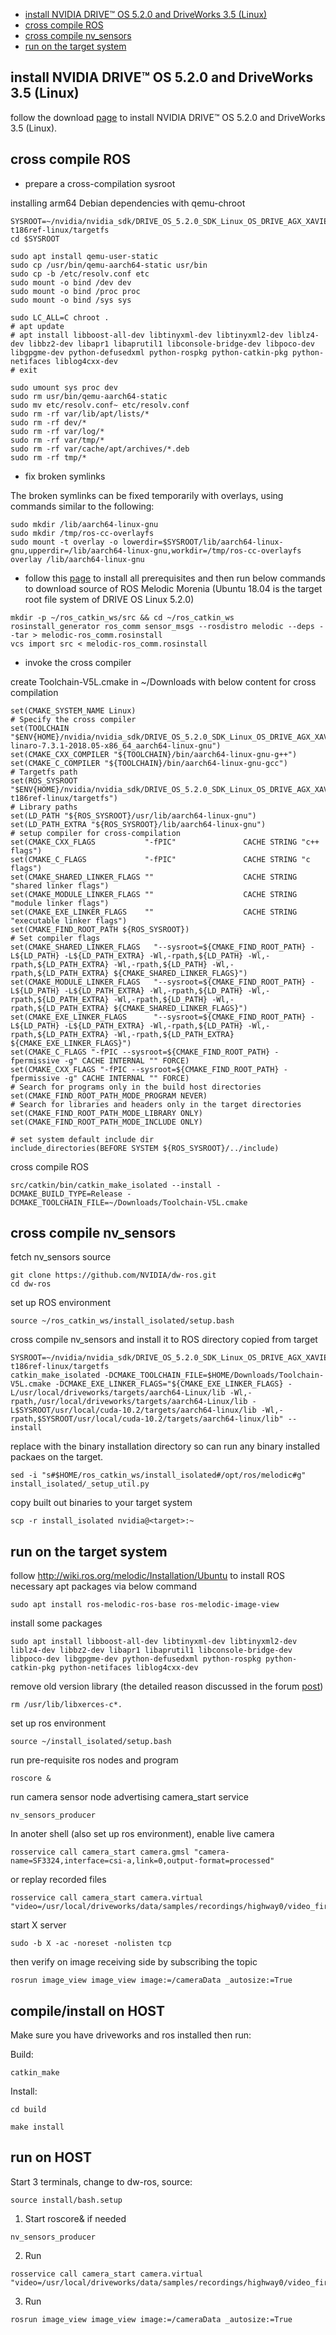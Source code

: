 * [install NVIDIA DRIVE™ OS 5.2.0 and DriveWorks 3.5 (Linux)](https://github.com/nvidia/dw-ros#install-nvidia-drive-os-520-and-driveworks-35-linux)
* [cross compile ROS](https://github.com/nvidia/dw-ros#cross-compile-ros)
* [cross compile nv_sensors](https://github.com/nvidia/dw-ros#cross-compile-nv_sensors)
* [run on the target system](https://github.com/nvidia/dw-ros#run-on-the-target-system)


## install NVIDIA DRIVE™ OS 5.2.0 and DriveWorks 3.5 (Linux)
follow the download [page](https://developer.nvidia.com/drive/downloads) to install NVIDIA DRIVE™ OS 5.2.0 and DriveWorks 3.5 (Linux). 

## cross compile ROS 
* prepare a cross-compilation sysroot

installing arm64 Debian dependencies with qemu-chroot

```
SYSROOT=~/nvidia/nvidia_sdk/DRIVE_OS_5.2.0_SDK_Linux_OS_DRIVE_AGX_XAVIER/DRIVEOS/drive-t186ref-linux/targetfs
cd $SYSROOT

sudo apt install qemu-user-static
sudo cp /usr/bin/qemu-aarch64-static usr/bin
sudo cp -b /etc/resolv.conf etc
sudo mount -o bind /dev dev
sudo mount -o bind /proc proc
sudo mount -o bind /sys sys

sudo LC_ALL=C chroot .
# apt update
# apt install libboost-all-dev libtinyxml-dev libtinyxml2-dev liblz4-dev libbz2-dev libapr1 libaprutil1 libconsole-bridge-dev libpoco-dev libgpgme-dev python-defusedxml python-rospkg python-catkin-pkg python-netifaces liblog4cxx-dev
# exit

sudo umount sys proc dev 
sudo rm usr/bin/qemu-aarch64-static
sudo mv etc/resolv.conf~ etc/resolv.conf
sudo rm -rf var/lib/apt/lists/*
sudo rm -rf dev/*
sudo rm -rf var/log/*
sudo rm -rf var/tmp/*
sudo rm -rf var/cache/apt/archives/*.deb
sudo rm -rf tmp/*
```

* fix broken symlinks

The broken symlinks can be fixed temporarily with overlays, using commands similar to the following:
```
sudo mkdir /lib/aarch64-linux-gnu
sudo mkdir /tmp/ros-cc-overlayfs
sudo mount -t overlay -o lowerdir=$SYSROOT/lib/aarch64-linux-gnu,upperdir=/lib/aarch64-linux-gnu,workdir=/tmp/ros-cc-overlayfs overlay /lib/aarch64-linux-gnu
```

* follow this [page](http://wiki.ros.org/melodic/Installation/Source) to install all prerequisites and then run below commands to download source of ROS Melodic Morenia (Ubuntu 18.04 is the target root file system of DRIVE OS Linux 5.2.0)

```
mkdir -p ~/ros_catkin_ws/src && cd ~/ros_catkin_ws
rosinstall_generator ros_comm sensor_msgs --rosdistro melodic --deps --tar > melodic-ros_comm.rosinstall 
vcs import src < melodic-ros_comm.rosinstall
```

* invoke the cross compiler

create Toolchain-V5L.cmake in ~/Downloads with below content for cross compilation

```
set(CMAKE_SYSTEM_NAME Linux) 
# Specify the cross compiler 
set(TOOLCHAIN "$ENV{HOME}/nvidia/nvidia_sdk/DRIVE_OS_5.2.0_SDK_Linux_OS_DRIVE_AGX_XAVIER/DRIVEOS/toolchains/gcc-linaro-7.3.1-2018.05-x86_64_aarch64-linux-gnu")
set(CMAKE_CXX_COMPILER "${TOOLCHAIN}/bin/aarch64-linux-gnu-g++") 
set(CMAKE_C_COMPILER "${TOOLCHAIN}/bin/aarch64-linux-gnu-gcc") 
# Targetfs path 
set(ROS_SYSROOT "$ENV{HOME}/nvidia/nvidia_sdk/DRIVE_OS_5.2.0_SDK_Linux_OS_DRIVE_AGX_XAVIER/DRIVEOS/drive-t186ref-linux/targetfs") 
# Library paths 
set(LD_PATH "${ROS_SYSROOT}/usr/lib/aarch64-linux-gnu") 
set(LD_PATH_EXTRA "${ROS_SYSROOT}/lib/aarch64-linux-gnu") 
# setup compiler for cross-compilation 
set(CMAKE_CXX_FLAGS           "-fPIC"               CACHE STRING "c++ flags") 
set(CMAKE_C_FLAGS             "-fPIC"               CACHE STRING "c flags") 
set(CMAKE_SHARED_LINKER_FLAGS ""                    CACHE STRING "shared linker flags") 
set(CMAKE_MODULE_LINKER_FLAGS ""                    CACHE STRING "module linker flags") 
set(CMAKE_EXE_LINKER_FLAGS    ""                    CACHE STRING "executable linker flags") 
set(CMAKE_FIND_ROOT_PATH ${ROS_SYSROOT}) 
# Set compiler flags 
set(CMAKE_SHARED_LINKER_FLAGS   "--sysroot=${CMAKE_FIND_ROOT_PATH} -L${LD_PATH} -L${LD_PATH_EXTRA} -Wl,-rpath,${LD_PATH} -Wl,-rpath,${LD_PATH_EXTRA} -Wl,-rpath,${LD_PATH} -Wl,-rpath,${LD_PATH_EXTRA} ${CMAKE_SHARED_LINKER_FLAGS}") 
set(CMAKE_MODULE_LINKER_FLAGS   "--sysroot=${CMAKE_FIND_ROOT_PATH} -L${LD_PATH} -L${LD_PATH_EXTRA} -Wl,-rpath,${LD_PATH} -Wl,-rpath,${LD_PATH_EXTRA} -Wl,-rpath,${LD_PATH} -Wl,-rpath,${LD_PATH_EXTRA} ${CMAKE_SHARED_LINKER_FLAGS}") 
set(CMAKE_EXE_LINKER_FLAGS      "--sysroot=${CMAKE_FIND_ROOT_PATH} -L${LD_PATH} -L${LD_PATH_EXTRA} -Wl,-rpath,${LD_PATH} -Wl,-rpath,${LD_PATH_EXTRA} -Wl,-rpath,${LD_PATH_EXTRA} ${CMAKE_EXE_LINKER_FLAGS}") 
set(CMAKE_C_FLAGS "-fPIC --sysroot=${CMAKE_FIND_ROOT_PATH} -fpermissive -g" CACHE INTERNAL "" FORCE) 
set(CMAKE_CXX_FLAGS "-fPIC --sysroot=${CMAKE_FIND_ROOT_PATH} -fpermissive -g" CACHE INTERNAL "" FORCE) 
# Search for programs only in the build host directories 
set(CMAKE_FIND_ROOT_PATH_MODE_PROGRAM NEVER) 
# Search for libraries and headers only in the target directories 
set(CMAKE_FIND_ROOT_PATH_MODE_LIBRARY ONLY) 
set(CMAKE_FIND_ROOT_PATH_MODE_INCLUDE ONLY) 

# set system default include dir
include_directories(BEFORE SYSTEM ${ROS_SYSROOT}/../include)
```
cross compile ROS

```
src/catkin/bin/catkin_make_isolated --install -DCMAKE_BUILD_TYPE=Release -DCMAKE_TOOLCHAIN_FILE=~/Downloads/Toolchain-V5L.cmake 

```
## cross compile nv_sensors
fetch nv_sensors source
```
git clone https://github.com/NVIDIA/dw-ros.git
cd dw-ros
```
set up ROS environment
```
source ~/ros_catkin_ws/install_isolated/setup.bash
```
cross compile nv_sensors and install it to ROS directory copied from target
```
SYSROOT=~/nvidia/nvidia_sdk/DRIVE_OS_5.2.0_SDK_Linux_OS_DRIVE_AGX_XAVIER/DRIVEOS/drive-t186ref-linux/targetfs
catkin_make_isolated -DCMAKE_TOOLCHAIN_FILE=$HOME/Downloads/Toolchain-V5L.cmake -DCMAKE_EXE_LINKER_FLAGS="${CMAKE_EXE_LINKER_FLAGS} -L/usr/local/driveworks/targets/aarch64-Linux/lib -Wl,-rpath,/usr/local/driveworks/targets/aarch64-Linux/lib -L$SYSROOT/usr/local/cuda-10.2/targets/aarch64-linux/lib -Wl,-rpath,$SYSROOT/usr/local/cuda-10.2/targets/aarch64-linux/lib" --install
```
replace with the binary installation directory so can run any binary installed packaes on the target. 
```
sed -i "s#$HOME/ros_catkin_ws/install_isolated#/opt/ros/melodic#g" install_isolated/_setup_util.py
```
copy built out binaries to your target system
```
scp -r install_isolated nvidia@<target>:~
```
## run on the target system
follow http://wiki.ros.org/melodic/Installation/Ubuntu to install ROS necessary apt packages via below command
```
sudo apt install ros-melodic-ros-base ros-melodic-image-view
```
install some packages
```
sudo apt install libboost-all-dev libtinyxml-dev libtinyxml2-dev liblz4-dev libbz2-dev libapr1 libaprutil1 libconsole-bridge-dev libpoco-dev libgpgme-dev python-defusedxml python-rospkg python-catkin-pkg python-netifaces liblog4cxx-dev
```
remove old version library (the detailed reason discussed in the forum [post](https://forums.developer.nvidia.com/t/libgdal-so-has-undefined-symbol/110239/5))
```
rm /usr/lib/libxerces-c*.

```
set up ros environment
```
source ~/install_isolated/setup.bash
```
run pre-requisite ros nodes and program 
```
roscore &
```
run camera sensor node advertising camera_start service
```
nv_sensors_producer
```
In anoter shell (also set up ros environment), enable live camera
```
rosservice call camera_start camera.gmsl "camera-name=SF3324,interface=csi-a,link=0,output-format=processed"
```
or replay recorded files
```
rosservice call camera_start camera.virtual "video=/usr/local/driveworks/data/samples/recordings/highway0/video_first.h264"
```
start X server
```
sudo -b X -ac -noreset -nolisten tcp
```
then verify on image receiving side by subscribing the topic
```
rosrun image_view image_view image:=/cameraData _autosize:=True
```

## compile/install on HOST 
Make sure you have driveworks and ros installed then run:

Build:

```
catkin_make
```

Install:
```
cd build
```
```
make install
```

## run on HOST 

Start 3 terminals, change to dw-ros, source:

```
source install/bash.setup
```

1. Start roscore& if needed
```
nv_sensors_producer
```

2. Run
```
rosservice call camera_start camera.virtual "video=/usr/local/driveworks/data/samples/recordings/highway0/video_first.h264"
```

3. Run
```
rosrun image_view image_view image:=/cameraData _autosize:=True
```